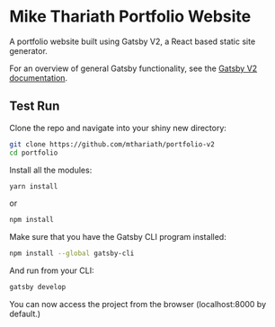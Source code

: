 # Mike Thariath Portfolio Website

A portfolio website built using Gatsby V2, a React based static site generator.

For an overview of general Gatsby functionality, see the [Gatsby V2 documentation](https://www.gatsbyjs.org/docs/).

## Test Run

Clone the repo and navigate into your shiny new directory:

```sh
git clone https://github.com/mthariath/portfolio-v2
cd portfolio
```

Install all the modules:

```sh
yarn install
```

or

```sh
npm install
```

Make sure that you have the Gatsby CLI program installed:

```sh
npm install --global gatsby-cli
```

And run from your CLI:

```sh
gatsby develop
```

You can now access the project from the browser (localhost:8000 by default.)
